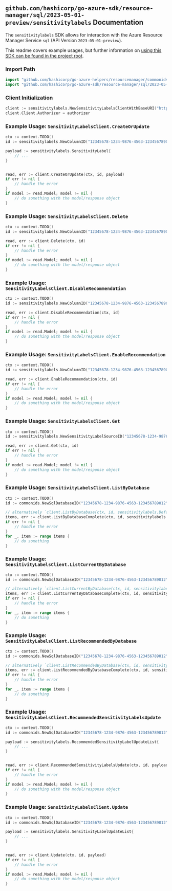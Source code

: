 
## `github.com/hashicorp/go-azure-sdk/resource-manager/sql/2023-05-01-preview/sensitivitylabels` Documentation

The `sensitivitylabels` SDK allows for interaction with the Azure Resource Manager Service `sql` (API Version `2023-05-01-preview`).

This readme covers example usages, but further information on [using this SDK can be found in the project root](https://github.com/hashicorp/go-azure-sdk/tree/main/docs).

### Import Path

```go
import "github.com/hashicorp/go-azure-helpers/resourcemanager/commonids"
import "github.com/hashicorp/go-azure-sdk/resource-manager/sql/2023-05-01-preview/sensitivitylabels"
```


### Client Initialization

```go
client := sensitivitylabels.NewSensitivityLabelsClientWithBaseURI("https://management.azure.com")
client.Client.Authorizer = authorizer
```


### Example Usage: `SensitivityLabelsClient.CreateOrUpdate`

```go
ctx := context.TODO()
id := sensitivitylabels.NewColumnID("12345678-1234-9876-4563-123456789012", "example-resource-group", "serverValue", "databaseValue", "schemaValue", "tableValue", "columnValue")

payload := sensitivitylabels.SensitivityLabel{
	// ...
}


read, err := client.CreateOrUpdate(ctx, id, payload)
if err != nil {
	// handle the error
}
if model := read.Model; model != nil {
	// do something with the model/response object
}
```


### Example Usage: `SensitivityLabelsClient.Delete`

```go
ctx := context.TODO()
id := sensitivitylabels.NewColumnID("12345678-1234-9876-4563-123456789012", "example-resource-group", "serverValue", "databaseValue", "schemaValue", "tableValue", "columnValue")

read, err := client.Delete(ctx, id)
if err != nil {
	// handle the error
}
if model := read.Model; model != nil {
	// do something with the model/response object
}
```


### Example Usage: `SensitivityLabelsClient.DisableRecommendation`

```go
ctx := context.TODO()
id := sensitivitylabels.NewColumnID("12345678-1234-9876-4563-123456789012", "example-resource-group", "serverValue", "databaseValue", "schemaValue", "tableValue", "columnValue")

read, err := client.DisableRecommendation(ctx, id)
if err != nil {
	// handle the error
}
if model := read.Model; model != nil {
	// do something with the model/response object
}
```


### Example Usage: `SensitivityLabelsClient.EnableRecommendation`

```go
ctx := context.TODO()
id := sensitivitylabels.NewColumnID("12345678-1234-9876-4563-123456789012", "example-resource-group", "serverValue", "databaseValue", "schemaValue", "tableValue", "columnValue")

read, err := client.EnableRecommendation(ctx, id)
if err != nil {
	// handle the error
}
if model := read.Model; model != nil {
	// do something with the model/response object
}
```


### Example Usage: `SensitivityLabelsClient.Get`

```go
ctx := context.TODO()
id := sensitivitylabels.NewSensitivityLabelSourceID("12345678-1234-9876-4563-123456789012", "example-resource-group", "serverValue", "databaseValue", "schemaValue", "tableValue", "columnValue", "current")

read, err := client.Get(ctx, id)
if err != nil {
	// handle the error
}
if model := read.Model; model != nil {
	// do something with the model/response object
}
```


### Example Usage: `SensitivityLabelsClient.ListByDatabase`

```go
ctx := context.TODO()
id := commonids.NewSqlDatabaseID("12345678-1234-9876-4563-123456789012", "example-resource-group", "serverValue", "databaseValue")

// alternatively `client.ListByDatabase(ctx, id, sensitivitylabels.DefaultListByDatabaseOperationOptions())` can be used to do batched pagination
items, err := client.ListByDatabaseComplete(ctx, id, sensitivitylabels.DefaultListByDatabaseOperationOptions())
if err != nil {
	// handle the error
}
for _, item := range items {
	// do something
}
```


### Example Usage: `SensitivityLabelsClient.ListCurrentByDatabase`

```go
ctx := context.TODO()
id := commonids.NewSqlDatabaseID("12345678-1234-9876-4563-123456789012", "example-resource-group", "serverValue", "databaseValue")

// alternatively `client.ListCurrentByDatabase(ctx, id, sensitivitylabels.DefaultListCurrentByDatabaseOperationOptions())` can be used to do batched pagination
items, err := client.ListCurrentByDatabaseComplete(ctx, id, sensitivitylabels.DefaultListCurrentByDatabaseOperationOptions())
if err != nil {
	// handle the error
}
for _, item := range items {
	// do something
}
```


### Example Usage: `SensitivityLabelsClient.ListRecommendedByDatabase`

```go
ctx := context.TODO()
id := commonids.NewSqlDatabaseID("12345678-1234-9876-4563-123456789012", "example-resource-group", "serverValue", "databaseValue")

// alternatively `client.ListRecommendedByDatabase(ctx, id, sensitivitylabels.DefaultListRecommendedByDatabaseOperationOptions())` can be used to do batched pagination
items, err := client.ListRecommendedByDatabaseComplete(ctx, id, sensitivitylabels.DefaultListRecommendedByDatabaseOperationOptions())
if err != nil {
	// handle the error
}
for _, item := range items {
	// do something
}
```


### Example Usage: `SensitivityLabelsClient.RecommendedSensitivityLabelsUpdate`

```go
ctx := context.TODO()
id := commonids.NewSqlDatabaseID("12345678-1234-9876-4563-123456789012", "example-resource-group", "serverValue", "databaseValue")

payload := sensitivitylabels.RecommendedSensitivityLabelUpdateList{
	// ...
}


read, err := client.RecommendedSensitivityLabelsUpdate(ctx, id, payload)
if err != nil {
	// handle the error
}
if model := read.Model; model != nil {
	// do something with the model/response object
}
```


### Example Usage: `SensitivityLabelsClient.Update`

```go
ctx := context.TODO()
id := commonids.NewSqlDatabaseID("12345678-1234-9876-4563-123456789012", "example-resource-group", "serverValue", "databaseValue")

payload := sensitivitylabels.SensitivityLabelUpdateList{
	// ...
}


read, err := client.Update(ctx, id, payload)
if err != nil {
	// handle the error
}
if model := read.Model; model != nil {
	// do something with the model/response object
}
```
